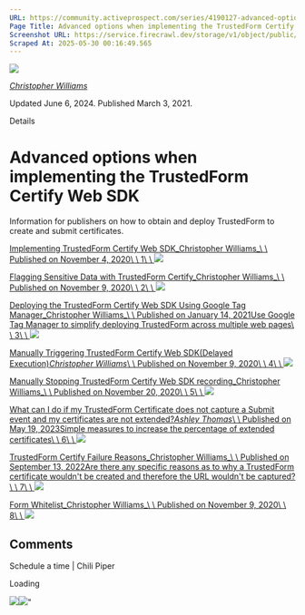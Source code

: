 ```yaml
---
URL: https://community.activeprospect.com/series/4190127-advanced-options-when-implementing-the-trustedform-certify-web-sdk
Page Title: Advanced options when implementing the TrustedForm Certify Web SDK
Screenshot URL: https://service.firecrawl.dev/storage/v1/object/public/media/screenshot-bd385684-b369-4bee-bd3b-f8ce4bb9287c.png
Scraped At: 2025-05-30 00:16:49.565
---
```


[![](https://content2.bloomfire.com/avatars/users/1405246/thumb/thumbnail.png?f=1620827893&Expires=1748567771&Signature=WsGzKwmeyjE-OejswxJze7JmmHzGGx8VXp5-Sepqszr8SMA1MHFS5VDEMicF4vqxpvlNlfZTT-UdeIkgwfX~Y~qRi-CmkW5lhdTHy1XPF5yofto3NUITeqKGpbdhONuDuX1JxchDSpSixNWLV2bD7Ybxd9B7HwngQEvRNna4KJ-fef4jT-XEK93MG8XgUnmoQ~1dEhfPuaaoIKCwB2tac-TWEVEu6ZappzEljYfv8-CR1~TAb2pgxl1MIqVxyuc39tpvlWnx-chEs-8wLy1CGWt3Y~0qCvEygd8WWvwOLr~-QlvF7PbDthbxuPGT~CTvq08lfT7eHJ51wriO1SGvCQ__&Key-Pair-Id=APKAIDFCFZ2UHE5LPIUA)](https://community.activeprospect.com/memberships/7846678-christopher-williams)

[_Christopher Williams_](https://community.activeprospect.com/memberships/7846678-christopher-williams)

Updated June 6, 2024. Published March 3, 2021.

Details

# Advanced options when implementing the TrustedForm Certify Web SDK

Information for publishers on how to obtain and deploy TrustedForm to create and submit certificates.

[Implementing TrustedForm Certify Web SDK_Christopher Williams_\\
\\
Published on November 4, 2020\\
\\
1\\
\\
![](https://content3.bloomfire.com/thumbnails/contributions/002/308/807/_270x180.png?f=1685501346&Expires=1748567802&Signature=dCrwVz~Nl0WfL6PXWDDkGY6ewbR4Qlme0XHn-tTJ9FVh6BLyNX~Aj9K3RIsA1afNFcNynBgJyOEf2sxU4RlSzUi0sZsg9yDtBDW0MNyWqjUC~IeTs0rMs7h4qqY2SptadNNh~CBw~LEaYdecbpakO1DA3D9a8Ees9IoQmvcOZoTsQykwAb1G1xPtcUl3kCE93W26TS9ruzCLAU4-gtIdzIXtRPDKlDFW0uIz5t27NXHbj5pjFOYeMCH4dCkjqjMyliv-0zUC3zf9z--qkgDz5patEidkTXdx9~Und2INylOQzmjjWjSi6WJ5XTLqvuMhZsBkrJ0B9S8zt~rCz4CLxQ__&Key-Pair-Id=APKAIDFCFZ2UHE5LPIUA)](https://community.activeprospect.com/series/4190127/posts/4065187-implementing-trustedform-certify-web-sdk)

[Flagging Sensitive Data with TrustedForm Certify_Christopher Williams_\\
\\
Published on November 9, 2020\\
\\
2\\
\\
![](https://content0.bloomfire.com/thumbnails/contributions/002/330/175/_270x180.png?f=1604948779&Expires=1748567802&Signature=Hw3qh53zB-dz13yRqzqstVY-yTGOzd1Cw2gEW0cxPc9WpWEPH83GLA4uC4PHJTgc~qnyp8IRw~LX3EdklTwq-ge479ncr15aINDvg1yIE9Hsotcrxe-ic0PvOM80I12IRw9F7RI1IQs9vClhhBQv4bHSRvtV2w0clgQCuNuUgM9soyy5KKz83qHfHRnLMfeEewLJ7BAkhO272U67mI9Dyh2NQ9FEu5YhEXeqL2XmBwjyeZtgS4yXfDy9Kd8PwQ53PwpVGeU5UrylVNAXw8WTMZlnsus-3Ovua3jMwoLVqAXWbnlzPag-HzA4D5Qy-L6heVIgd5DGwbixcFp6ZmiPBA__&Key-Pair-Id=APKAIDFCFZ2UHE5LPIUA)](https://community.activeprospect.com/series/4190127/posts/4076729-flagging-sensitive-data-with-trustedform-certify)

[Deploying the TrustedForm Certify Web SDK Using Google Tag Manager_Christopher Williams_\\
\\
Published on January 14, 2021Use Google Tag Manager to simplify deploying TrustedForm across multiple web pages\\
\\
3\\
\\
![](https://content3.bloomfire.com/thumbnails/contributions/002/463/893/_270x180.png?f=1610653373&Expires=1748567802&Signature=kkzcFLRBz2pxZx5vjm6ZpyV7znJnt5kilmnqVVHHDNnO-h8LzYBw1dh48vknMakiNsDz6EEcKB94OZpv2vZTCCjtPmVLGtVzV4bLPIHqN0AV7yjFGVEc1deJHPyKkqlRiRjn0rGHWWoDU00TFak5tElSE00Z8vgcAWoH~G51Vw9FtQA1HGnYk4SkiwAA3whdBqwLeMoGDA2tHVgIfoRk6MGnMz06PRiq7Tdkgz73pkHyxWZ1I49Pm3LEwXABIXWDXkJz9s5DCqPKbLbhwj15WwQ9aNXudxIpnwvjHLX~86UHbHQM1TCbI1F1fFZmFlRbhxcQg7NP98LnfTsG7vpq1A__&Key-Pair-Id=APKAIDFCFZ2UHE5LPIUA)](https://community.activeprospect.com/series/4190127/posts/4129671-deploying-the-trustedform-certify-web-sdk-using-google-tag-manager)

[Manually Triggering TrustedForm Certify Web SDK(Delayed Execution)_Christopher Williams_\\
\\
Published on November 9, 2020\\
\\
4\\
\\
![](https://content2.bloomfire.com/thumbnails/contributions/002/330/280/_270x180.png?f=1604950826&Expires=1748567802&Signature=BQ1gprmWrw2wKZ5rFFsyvzammlFvB9vP2RHLr7UG7C9lHOGyg4d4tSVaod3DE279AhmFy6thNbNT6G7arbpwO14Pdn6cBk4i9eI3xc5cmbfA1DZl0Zq4-CPgwmlORLhg3kaUSJ0vQmo85K6OJajQXwaOZNc4FSz8fNlVhnpJ58RoZxb6FuuvRWOeV4AZT82Js-eVkuGTOE598sjJmbzwTHF~IkFtQUTRXqBGsfj7aR~NhHq4k1A6lzn0CderoJUEvdb6fYh6h-4qtujxZKYqbL~tX-zej3mxUoWFg4s9Wbb4rYzSyx3hozbhipO7mEaIZEHhgkWd07Zd4dLfsToQZw__&Key-Pair-Id=APKAIDFCFZ2UHE5LPIUA)](https://community.activeprospect.com/series/4190127/posts/4076826-manually-triggering-trustedform-certify-web-sdk-delayed-execution)

[Manually Stopping TrustedForm Certify Web SDK recording_Christopher Williams_\\
\\
Published on November 20, 2020\\
\\
5\\
\\
![](https://content0.bloomfire.com/thumbnails/contributions/002/367/145/_270x180.png?f=1734989521&Expires=1748567802&Signature=KIYQj911e0b349fThB2fGqfxURVeECjzMJv5VKRY9h7GxbhrX8wnSH8owCRDuNyN9x~LaEO-ELh0MsjSLEeVmeklEreGTSkokh5TEuGHjU3-VsyMuLkR5pdw5SkIpFWVOYIvfsd-DTSnM5XkX9YtHUCqaBe6rBZaMsUxyY9D12ybWkQekOwrgpfn9Mmtxamm9ZUMSkFzdN2d4lmuKjsB81ILGt~Re~cYf3l3aldjW-qR5FTibdnulLMu~TlVE-kguvyZqh89Hee7pIZ6NocGnQEDJsigU~McW68PPoT9qbbPcvq3G51Qc25O8pwH4NI8Yq-26Wh~8C7JZdVZ9aFM7Q__&Key-Pair-Id=APKAIDFCFZ2UHE5LPIUA)](https://community.activeprospect.com/series/4190127/posts/4090767-manually-stopping-trustedform-certify-web-sdk-recording)

[What can I do if my TrustedForm Certificate does not capture a Submit event and my certificates are not extended?_Ashley Thomas_\\
\\
Published on May 19, 2023Simple measures to increase the percentage of extended certificates\\
\\
6\\
\\
![](https://content0.bloomfire.com/thumbnails/contributions/003/723/718/_270x180.png?f=1684497922&Expires=1748567802&Signature=TaepxJGp5iLz4-wJ5caZPFMKwjb4cHLvUdXDfTxtZPk7W1KNWhLg4mFFOrnF2hWabf7Z3Hphbd9AYlWroFeHzvASV3VX2cJi40gT-N5jBDrOysxJ~gXxQxNyconRZoqQWQI-e3cgtAucwaMywT6EuYs-EIZR58aJr2ftu2RnEtljQOnzFy5ssJRFrCIm6jpYBYPXMwmAKbQE~40yCubo8DoaaJgFxrWCNQCkK71vlgKUStB63Rqw4tM~yqvtcd4QhByddWDYW8EWOov~Uq2QvjcENaz~8acmQIm65QM7w3rBzIVXcHBlJTSJ3QVl01b5OTMbeOXEBWKNDTdpGTgnew__&Key-Pair-Id=APKAIDFCFZ2UHE5LPIUA)](https://community.activeprospect.com/series/4190127/posts/5066541-what-can-i-do-if-my-trustedform-certificate-does-not-capture-a-submit-event-and)

[TrustedForm Certify Failure Reasons_Christopher Williams_\\
\\
Published on September 13, 2022Are there any specific reasons as to why a TrustedForm certificate wouldn't be created and therefore the URL wouldn't be captured?\\
\\
7\\
\\
![](https://content1.bloomfire.com/thumbnails/contributions/003/390/397/_270x180.png?f=1692292052&Expires=1748567802&Signature=dsWA4FoClqjLbWESRGKITGKPDNdrbuG9KQj9sDW87L2pz4M0Mg3Go9UhCw~IrGSl9O1lEp5tLaUQ9obCl4-~8~7OTWKFkH1La2EluIXPKEEYQCxIhPYScvgcaqprXnFXlLXHkLzHS31Q19qnhFLbrShs8n-obhTTErlzreNLcDoxdO-gdv-d5E1kLzwENVhbJz7XrAwL5~r7xXpLk26Gf-u5BOD37GxMJgZc1VQDhskg1IjNVrqBohHXSz7XB6xrmnTwTIVqyYahdwn-HcJpCAcMy3g18jwaC~Wx9vqdIFDykQDOUrgBaY98HDpq9Vir9-9WjBYrGAVN38XPsKuAFg__&Key-Pair-Id=APKAIDFCFZ2UHE5LPIUA)](https://community.activeprospect.com/series/4190127/posts/4806725-trustedform-certify-failure-reasons)

[Form Whitelist_Christopher Williams_\\
\\
Published on November 9, 2020\\
\\
8\\
\\
![](https://content1.bloomfire.com/thumbnails/contributions/002/330/256/_270x180.png?f=1604950430&Expires=1748567802&Signature=C-z-gF3MmEGUlBkULM8QBsDGBKlzcoIB0c934Qj2~Pg1ynHi~E7S5iAXfQkG-QbNsoWy4ed0rNB1m3QttVa64-HGQH6tCSsTwhMJ7mZb3CFcnpumRFPGw9w-2YUM1KW9Z4jhmD-5JgnzO6OKFLfNtkSTrkfiRAZq2OqP9-SnU3lgpo846oBssKd0t4~t7MjQlKyqtN9P9PWkpASrE3bfnq7mIH1711yFfpW71GwbNZ1htWgsH0otzRqDcAYv8bESCy4ug-iBS6pyfgfXgW3cKID6naSS3oNrs5vmIqokKprql~l~n1tCO43AhdxyaLr7tU6MCsvUQLuevSmjJgAjuQ__&Key-Pair-Id=APKAIDFCFZ2UHE5LPIUA)](https://community.activeprospect.com/series/4190127/posts/4076811-form-whitelist)

## Comments

Schedule a time \| Chili Piper

Loading

![](https://bat.bing.com/action/0?ti=4018451&Ver=2&mid=09674f67-8fdc-4524-ad58-e355aa5af173&bo=1&sid=5d1547603ceb11f0a58157dfa3f9594e&vid=5d155c603ceb11f08e20771146576d67&vids=1&msclkid=N&pi=918639831&lg=en-US&sw=1280&sh=1024&sc=24&p=https%3A%2F%2Fcommunity.activeprospect.com%2Fseries%2F4190127-advanced-options-when-implementing-the-trustedform-certify-web-sdk&r=&lt=435&evt=pageLoad&sv=1&cdb=AQAQ&rn=374072)![](https://bat.bing.com/action/0?ti=4018451&Ver=2&mid=09674f67-8fdc-4524-ad58-e355aa5af173&bo=2&sid=5d1547603ceb11f0a58157dfa3f9594e&vid=5d155c603ceb11f08e20771146576d67&vids=0&msclkid=N&gtm_tag_source=ua&ec=Client%20ID&el=%2Fseries%2F4190127-advanced-options-when-implementing-the-trustedform-certify-web-sdk&gc=USD&tpp=1&en=Y&p=https%3A%2F%2Fcommunity.activeprospect.com%2Fseries%2F4190127-advanced-options-when-implementing-the-trustedform-certify-web-sdk&sw=1280&sh=1024&sc=24&evt=custom&cdb=AQAQ&rn=210457)"

